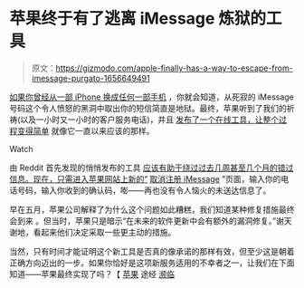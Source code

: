 # 苹果终于有了逃离 iMessage 炼狱的工具

> 原文：<https://gizmodo.com/apple-finally-has-a-way-to-escape-from-imessage-purgato-1656649491>

[如果你曾经从一部 iPhone 换成任何一部手机](http://gizmodo.com/when-apple-damns-your-texts-to-imessage-purgatory-1575937398) ，你就会知道，从死寂的 iMessage 号码这个令人愤怒的黑洞中取出你的短信简直是地狱。最终，苹果听到了我们的祈祷(以及一小时又一小时的客户服务电话)，并且 [发布了一个在线工具，让整个过程变得简单](https://selfsolve.apple.com/deregister-imessage) 就像它一直以来应该的那样。

Watch

由 Reddit 首先发现的悄悄发布的工具 [应该有助于绕过过去几周甚至几个月的错过信息。现在，只需进入苹果网站上新的“](http://www.reddit.com/r/apple/comments/2lssd2/apple_just_released_a_tool_for_you_to_deregister/) [取消注册 iMessage](https://selfsolve.apple.com/deregister-imessage) ”页面，输入你的电话号码，输入你收到的确认码，嘭——再也没有令人恼火的未送达信息了。

早在五月，苹果公司解释了为什么这个问题如此糟糕，我们知道某种修复措施最终会到来 。但当时，苹果只是暗示“在未来的软件更新中会有额外的漏洞修复。”谢天谢地，看起来他们决定采取一些更主动的措施。

当然，只有时间才能证明这个新工具是否真的像承诺的那样有效，但至少这是朝着正确方向迈出的一步。如果你恰好是这项新服务适用的不幸者之一，让我们在下面知道——苹果最终实现了吗？【 [苹果](https://selfsolve.apple.com/deregister-imessage) 途经 [濒临](http://www.theverge.com/2014/11/9/7183507/apple-tool-deregister-imessage-phone-numbers-released)